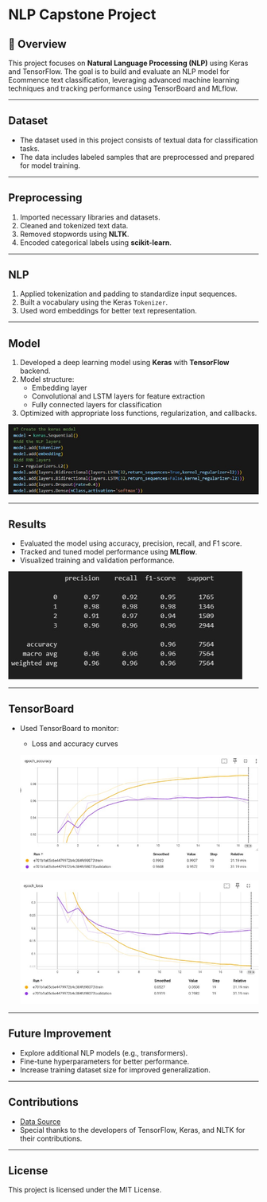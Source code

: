 # NLP Capstone Project

## 📝 Overview
This project focuses on **Natural Language Processing (NLP)** using Keras and TensorFlow. The goal is to build and evaluate an NLP model for Ecommence text classification, leveraging advanced machine learning techniques and tracking performance using TensorBoard and MLflow.

---

## Dataset
- The dataset used in this project consists of textual data for classification tasks.
- The data includes labeled samples that are preprocessed and prepared for model training.

---

## Preprocessing
1. Imported necessary libraries and datasets.
2. Cleaned and tokenized text data.
3. Removed stopwords using **NLTK**.
4. Encoded categorical labels using **scikit-learn**.

--- 

## NLP
1. Applied tokenization and padding to standardize input sequences.
2. Built a vocabulary using the Keras `Tokenizer`.
3. Used word embeddings for better text representation.

---

## Model
1. Developed a deep learning model using **Keras** with **TensorFlow** backend.
2. Model structure:
   - Embedding layer
   - Convolutional and LSTM layers for feature extraction
   - Fully connected layers for classification
3. Optimized with appropriate loss functions, regularization, and callbacks.

![Architecture Model](Img/ArchitectureModel.jpg)

---

## Results
- Evaluated the model using accuracy, precision, recall, and F1 score.
- Tracked and tuned model performance using **MLflow**.
- Visualized training and validation performance.

![Classification Report](Img/ClassificationReport.jpg)

---

## TensorBoard
- Used TensorBoard to monitor:
   - Loss and accuracy curves 

   ![Accurancy](Img/accuracy.jpg)

   ![Loss](Img/loss.jpg)

---

## Future Improvement
- Explore additional NLP models (e.g., transformers).  
- Fine-tune hyperparameters for better performance.  
- Increase training dataset size for improved generalization.  

---

## Contributions
- [Data Source](https://www.kaggle.com/datasets/saurabhshahane/ecommerce-text-classification)
- Special thanks to the developers of TensorFlow, Keras, and NLTK for their contributions.

---

## License
This project is licensed under the MIT License.


